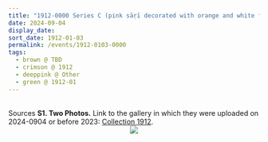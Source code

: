 ```yaml
---
title: "1912-0000 Series C (pink sāṛī decorated with orange and white flowers, roses, curtain)"
date: 2024-09-04
display_date: 
sort_date: 1912-01-03
permalink: /events/1912-0103-0000
tags:
  - brown @ TBD
  - crimson @ 1912
  - deeppink @ Other
  - green @ 1912-01
---
```


<br>

<wave-list>
  <list-title color="DarkSeaGreen" width="40">Sources</list-title>
  <list-item color="BlanchedAlmond"  width="280"><b>S1. Two Photos.</b> Link to the gallery in which they were uploaded on 2024-0904 or before 2023: <a href="https://eternalmoments.smugmug.com/Countries/TBD/1912/">Collection 1912</a>.</list-item>
</wave-list>

<div style="text-align: center"><img src="https://pub-bcc3cbe9b1e94ba1ac28915f7a3900fa.r2.dev/1912-0000_Series_C_(pink_sari_decorated_with_orange_and_white_flowers_roses_currtain)_01_(from_tif)_(Mahipalsingh_Jaisingh_Raul_Collection_scanned_by_Ankit_Khare).jpg" /></div>
